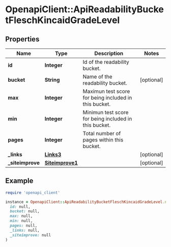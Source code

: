 # OpenapiClient::ApiReadabilityBucketFleschKincaidGradeLevel

## Properties

| Name | Type | Description | Notes |
| ---- | ---- | ----------- | ----- |
| **id** | **Integer** | Id of the readability bucket. |  |
| **bucket** | **String** | Name of the readability bucket. | [optional] |
| **max** | **Integer** | Maximun test score for being included in this bucket. |  |
| **min** | **Integer** | Minimun test score for being included in this bucket. |  |
| **pages** | **Integer** | Total number of pages within this bucket. |  |
| **_links** | [**Links3**](Links3.md) |  | [optional] |
| **_siteimprove** | [**Siteimprove1**](Siteimprove1.md) |  | [optional] |

## Example

```ruby
require 'openapi_client'

instance = OpenapiClient::ApiReadabilityBucketFleschKincaidGradeLevel.new(
  id: null,
  bucket: null,
  max: null,
  min: null,
  pages: null,
  _links: null,
  _siteimprove: null
)
```

